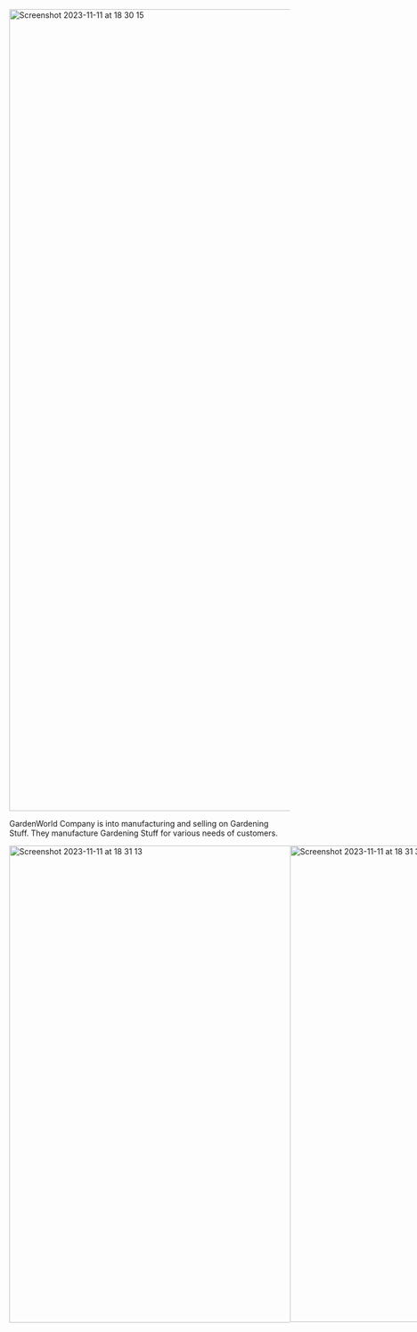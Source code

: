<img width="1437" alt="Screenshot 2023-11-11 at 18 30 15" src="https://github.com/lamson098/gardenwolrd/assets/145956509/1ba0cd9c-18eb-41ba-b180-1bda17f2b687">


GardenWorld Company is into manufacturing and selling on Gardening Stuff. They manufacture Gardening Stuff for various needs of customers.  

<div style="display: flex;">
  <img width="855" alt="Screenshot 2023-11-11 at 18 31 13" src="https://github.com/lamson098/gardenwolrd/assets/145956509/f8202dd0-eec5-4b81-80d2-f0efd14846cf">
<img width="854" alt="Screenshot 2023-11-11 at 18 31 36" src="https://github.com/lamson098/gardenwolrd/assets/145956509/ee9557b6-fa17-443c-8225-76d97086608f">

</div>
